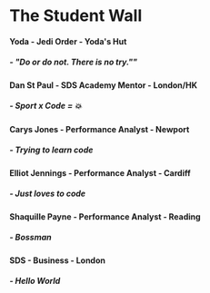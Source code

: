 # The Student Wall

#### Yoda - Jedi Order - Yoda's Hut
##### - "Do or do not. There is no try.""

#### Dan St Paul - SDS Academy Mentor - London/HK
##### - Sport x Code = :boom:

#### Carys Jones - Performance Analyst - Newport
##### - Trying to learn code

#### Elliot Jennings - Performance Analyst - Cardiff
##### - Just loves to code

#### Shaquille Payne - Performance Analyst - Reading
##### - Bossman

#### SDS - Business - London
##### - Hello World
